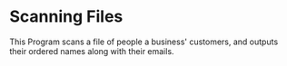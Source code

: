 # Scanning Files
This Program scans a file of people a business' customers, and outputs their ordered names along with their emails. 
